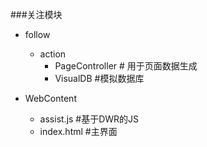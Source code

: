 ###关注模块

- follow
	- action
		- PageController # 用于页面数据生成
		- VisualDB #模拟数据库

- WebContent
	- assist.js #基于DWR的JS
	- index.html #主界面